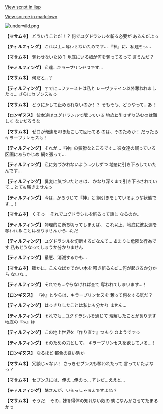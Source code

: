 [View script in lisp](../scripts/100703010.txt)

[View source in markdown](100703010.md)

![underwild.png](../images/backgrounds/underwild.png)

**【マサムネ】**
どういうことだ！？
何でユグドラシルを斬る必要が
あるんだよっ

**【ティルフィング】**
これ以上…奪わせないためです…
『神』に、私達をっ…

**【マサムネ】**
奪わせないため？
地底にいる奴が何を奪ってるって
言うんだ？

**【ティルフィング】**
私達…キラープリンセスです…

**【マサムネ】**
何だと…？

**【ティルフィング】**
すでに…ファーストは私と
レーヴァテイン以外奪われましたっ…
さらにセブンスもっ

**【マサムネ】**
どうにかして止められないのか！？
そもそも、どうやって…あ！

**【ロンギヌス】**
彼女達はユグドラシルで眠っている
地底に引きずり込むのは難しく
ないだろうな

**【マサムネ】**
ゼロが俺達を叩き起こして回ってる
のは、そのためか！
だったらキラープリンセスも！

**【ティルフィング】**
それが…『神』の狡猾なところです…
彼女達の眠っている区画にあらかじめ
網を張って…

**【ティルフィング】**
私に気づかれないよう…少しずつ
地底に引き下ろしていたんです…

**【ティルフィング】**
異変に気づいたときは、
かなり深くまで引き下ろされていて…
とても届きませんっ

**【ティルフィング】**
今は…かろうじて『神』と
綱引きをしているような状態です…！

**【マサムネ】**
くそっ！
それでユグドラシルを斬るって話に
なるのか…

**【ティルフィング】**
物理的に断ち切ってしまえば、
これ以上、地底に彼女達を奪われる
ことはありませんから…ただ

**【ティルフィング】**
ユグドラシルを切断するだなんて…
あまりに危険な行為です
私もどうなってしまうか分かりません

**【ティルフィング】**
最悪、消滅するかも…

**【マサムネ】**
確かに、こんなばかでかい木を
叩き斬るんだ…何が起きるか分から
ないな…

**【ティルフィング】**
それでも…やらなければ全て
奪われてしまいます…！

**【ロンギヌス】**
『神』とやらは、キラープリンセスを
奪って何をする気だ？

**【ティルフィング】**
はっきりしたことは私にも分かり
ません…

**【ティルフィング】**
それでも…ユグドラシルを通じて
理解したことがあります
地底の『神』は

**【ティルフィング】**
この地上世界を『作り直す』つもり
のようですっ

**【ティルフィング】**
そのための力として、
キラープリンセスを欲している…！

**【ロンギヌス】**
なるほど
都合の良い駒か

**【マサムネ】**
冗談じゃない！
さっきセブンスも奪われたって
言っていたよなっ？

**【マサムネ】**
セブンスには、俺の…俺のっ…
アレだ…ええと…

**【ティルフィング】**
妹さんが、いらっしゃるんですよね？

**【マサムネ】**
そうだ！
その…妹を得体の知れない奴の
駒になんかさせてたまるかっ